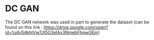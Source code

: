 # DC GAN

The DC GAN network was used in part to generate the dataset (can be found on this link : https://drive.google.com/open?id=1udySdkhIVw7Jt5G3elAx3NmebFhpwGEm)